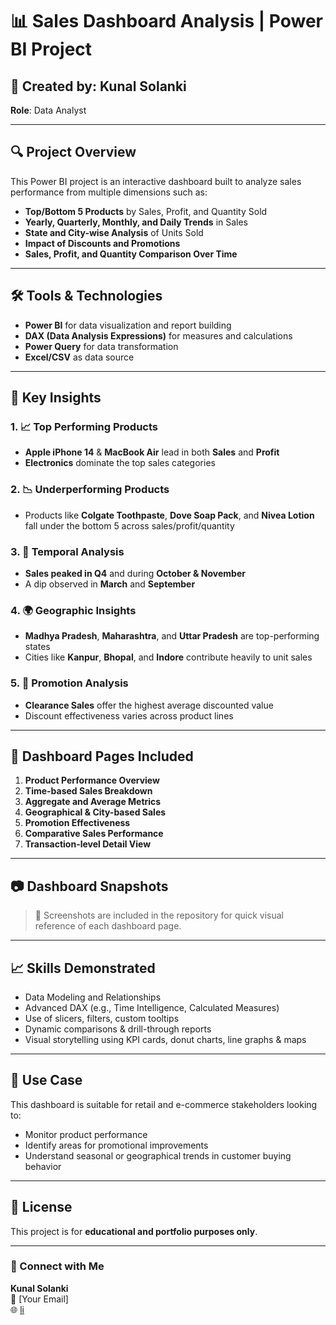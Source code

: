 # 📊 Sales Dashboard Analysis | Power BI Project

## 👤 Created by: Kunal Solanki  
**Role**: Data Analyst

---

## 🔍 Project Overview

This Power BI project is an interactive dashboard built to analyze sales performance from multiple dimensions such as:

- **Top/Bottom 5 Products** by Sales, Profit, and Quantity Sold
- **Yearly, Quarterly, Monthly, and Daily Trends** in Sales
- **State and City-wise Analysis** of Units Sold
- **Impact of Discounts and Promotions**
- **Sales, Profit, and Quantity Comparison Over Time**

---

## 🛠️ Tools & Technologies

- **Power BI** for data visualization and report building
- **DAX (Data Analysis Expressions)** for measures and calculations
- **Power Query** for data transformation
- **Excel/CSV** as data source

---

## 📌 Key Insights

### 1. 📈 Top Performing Products
- **Apple iPhone 14** & **MacBook Air** lead in both **Sales** and **Profit**
- **Electronics** dominate the top sales categories

### 2. 📉 Underperforming Products
- Products like **Colgate Toothpaste**, **Dove Soap Pack**, and **Nivea Lotion** fall under the bottom 5 across sales/profit/quantity

### 3. 📅 Temporal Analysis
- **Sales peaked in Q4** and during **October & November**
- A dip observed in **March** and **September**

### 4. 🌍 Geographic Insights
- **Madhya Pradesh**, **Maharashtra**, and **Uttar Pradesh** are top-performing states
- Cities like **Kanpur**, **Bhopal**, and **Indore** contribute heavily to unit sales

### 5. 💸 Promotion Analysis
- **Clearance Sales** offer the highest average discounted value
- Discount effectiveness varies across product lines

---

## 📂 Dashboard Pages Included

1. **Product Performance Overview**
2. **Time-based Sales Breakdown**
3. **Aggregate and Average Metrics**
4. **Geographical & City-based Sales**
5. **Promotion Effectiveness**
6. **Comparative Sales Performance**
7. **Transaction-level Detail View**

---

## 📷 Dashboard Snapshots

> 📁 Screenshots are included in the repository for quick visual reference of each dashboard page.

---

## 📈 Skills Demonstrated

- Data Modeling and Relationships
- Advanced DAX (e.g., Time Intelligence, Calculated Measures)
- Use of slicers, filters, custom tooltips
- Dynamic comparisons & drill-through reports
- Visual storytelling using KPI cards, donut charts, line graphs & maps

---

## 🧠 Use Case

This dashboard is suitable for retail and e-commerce stakeholders looking to:
- Monitor product performance
- Identify areas for promotional improvements
- Understand seasonal or geographical trends in customer buying behavior

---

## 📎 License

This project is for **educational and portfolio purposes only**.

---

### 🔗 Connect with Me
**Kunal Solanki**  
📧 [Your Email]  
🌐 [li](https://www.linkedin.com/in/kunal-solanki-a0a682158/)
